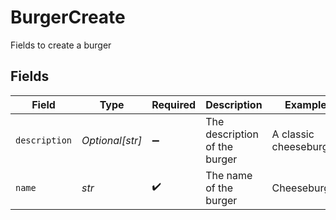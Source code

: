 # BurgerCreate

Fields to create a burger


## Fields

| Field                         | Type                          | Required                      | Description                   | Example                       |
| ----------------------------- | ----------------------------- | ----------------------------- | ----------------------------- | ----------------------------- |
| `description`                 | *Optional[str]*               | :heavy_minus_sign:            | The description of the burger | A classic cheeseburger        |
| `name`                        | *str*                         | :heavy_check_mark:            | The name of the burger        | Cheeseburger                  |